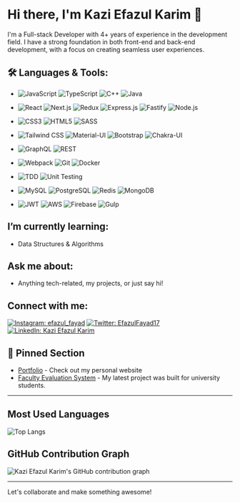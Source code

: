 # Hi there, I'm Kazi Efazul Karim 👋

I'm a Full-stack Developer with 4+ years of experience in the development field. I have a strong foundation in both front-end and back-end development, with a focus on creating seamless user experiences.

## 🛠️ Languages & Tools:
- 
  ![JavaScript](https://img.shields.io/badge/-JavaScript-000?&logo=JavaScript)
  ![TypeScript](https://img.shields.io/badge/-TypeScript-000?&logo=TypeScript)
  ![C++](https://img.shields.io/badge/-C++-000?&logo=Cplusplus)
  ![Java](https://img.shields.io/badge/-Java-000?&logo=Java)

- 
  ![React](https://img.shields.io/badge/-React-000?&logo=React)
  ![Next.js](https://img.shields.io/badge/-Next.js-000?&logo=Next.js)
  ![Redux](https://img.shields.io/badge/-Redux-000?&logo=Redux)
  ![Express.js](https://img.shields.io/badge/-Express.js-000?&logo=Express)
  ![Fastify](https://img.shields.io/badge/-Fastify-000?&logo=Fastify)
  ![Node.js](https://img.shields.io/badge/-Node.js-000?&logo=Node.js)

- 
  ![CSS3](https://img.shields.io/badge/-CSS3-000?&logo=CSS3)
  ![HTML5](https://img.shields.io/badge/-HTML5-000?&logo=HTML5)
  ![SASS](https://img.shields.io/badge/-SASS-000?&logo=SASS)

- 
  ![Tailwind CSS](https://img.shields.io/badge/-Tailwind_CSS-000?&logo=Tailwind-CSS)
  ![Material-UI](https://img.shields.io/badge/-Material--UI-000?&logo=Material-UI)
  ![Bootstrap](https://img.shields.io/badge/-Bootstrap-000?&logo=Bootstrap)
  ![Chakra-UI](https://img.shields.io/badge/-Chakra--UI-000?&logo=Chakra-UI)

- 
  ![GraphQL](https://img.shields.io/badge/-GraphQL-000?&logo=GraphQL)
  ![REST](https://img.shields.io/badge/-REST-000?&logo=REST)

- 
  ![Webpack](https://img.shields.io/badge/-Webpack-000?&logo=Webpack)
  ![Git](https://img.shields.io/badge/-Git-000?&logo=Git)
  ![Docker](https://img.shields.io/badge/-Docker-000?&logo=Docker)

- 
  ![TDD](https://img.shields.io/badge/-TDD-000?&logo=TDD)
  ![Unit Testing](https://img.shields.io/badge/-Unit_Testing-000?&logo=Unit-Testing)

- 
  ![MySQL](https://img.shields.io/badge/-MySQL-000?&logo=MySQL)
  ![PostgreSQL](https://img.shields.io/badge/-PostgreSQL-000?&logo=PostgreSQL)
  ![Redis](https://img.shields.io/badge/-Redis-000?&logo=Redis)
  ![MongoDB](https://img.shields.io/badge/-MongoDB-000?&logo=MongoDB)

- 
  ![JWT](https://img.shields.io/badge/-JWT-000?&logo=JSON-Web-Tokens)
  ![AWS](https://img.shields.io/badge/-AWS-000?&logo=Amazon-AWS)
  ![Firebase](https://img.shields.io/badge/-Firebase-000?&logo=Firebase)
  ![Gulp](https://img.shields.io/badge/-Gulp-000?&logo=Gulp)

## I’m currently learning:
- Data Structures & Algorithms

## Ask me about:
- Anything tech-related, my projects, or just say hi!

## Connect with me:
[![Instagram: efazul_fayad](https://img.shields.io/badge/-efazul_fayad-E4405F?style=flat-square&logo=Instagram&logoColor=white&link=https://www.instagram.com/efazul_fayad/)](https://www.instagram.com/efazul_fayad/)
[![Twitter: EfazulFayad17](https://img.shields.io/twitter/follow/EfazulFayad17?style=social)](https://twitter.com/EfazulFayad17)
[![LinkedIn: Kazi Efazul Karim](https://img.shields.io/badge/-Kazi%20Efazul%20Karim-blue?style=flat-square&logo=Linkedin&logoColor=white&link=https://www.linkedin.com/in/kazi-efazul-karim-046964202/)](https://www.linkedin.com/in/kazi-efazul-karim-046964202/)

## 📌 Pinned Section

- [Portfolio](https://www.efazulkarim.live/) - Check out my personal website
- [Faculty Evaluation System](https://faculty.apppulse.dev/) - My latest project was built for university students.

---
## Most Used Languages
![Top Langs](https://github-readme-stats.vercel.app/api/top-langs/?username=dark-archer1717&layout=compact)

## GitHub Contribution Graph
![Kazi Efazul Karim's GitHub contribution graph](https://activity-graph.herokuapp.com/graph?username=dark-archer1717&theme=xcode)

---

Let's collaborate and make something awesome!
